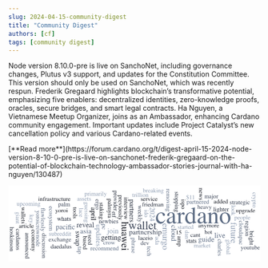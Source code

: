 ```yaml
---
slug: 2024-04-15-community-digest
title: "Community Digest"
authors: [cf]
tags: [community digest]
---
```


Node version 8.10.0-pre is live on SanchoNet, including governance changes, Plutus v3 support, and updates for the Constitution Committee. This version should only be used on SanchoNet, which was recently respun. Frederik Gregaard highlights blockchain’s transformative potential, emphasizing five enablers: decentralized identities, zero-knowledge proofs, oracles, secure bridges, and smart legal contracts. Ha Nguyen, a Vietnamese Meetup Organizer, joins as an Ambassador, enhancing Cardano community engagement. Important updates include Project Catalyst’s new cancellation policy and various Cardano-related events.

<div style={{ textAlign: 'right' }}>
 [**Read more**](https://forum.cardano.org/t/digest-april-15-2024-node-version-8-10-0-pre-is-live-on-sanchonet-frederik-gregaard-on-the-potential-of-blockchain-technology-ambassador-stories-journal-with-ha-nguyen/130487) 
</div>

 ![community digest](./community-digest.png)

